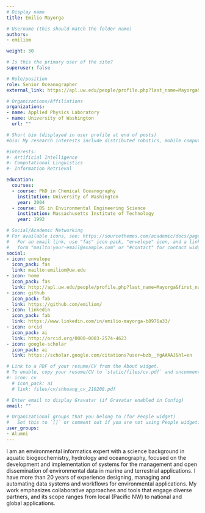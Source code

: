 ```yaml
---
# Display name
title: Emilio Mayorga

# Username (this should match the folder name)
authors:
- emiliom

weight: 30

# Is this the primary user of the site?
superuser: false

# Role/position
role: Senior Oceanographer
external_link: https://apl.uw.edu/people/profile.php?last_name=Mayorga&first_name=Emilio

# Organizations/Affiliations
organizations:
- name: Applied Physics Laboratory
- name: University of Washington
  url: ""

# Short bio (displayed in user profile at end of posts)
#bio: My research interests include distributed robotics, mobile computing and programmable matter.

#interests:
#- Artificial Intelligence
#- Computational Linguistics
#- Information Retrieval

education:
  courses:
  - course: PhD in Chemical Oceanography
    institution: University of Washington
    year: 2004
  - course: BS in Environmental Engineering Science
    institution: Massachusetts Institute of Technology
    year: 1992

# Social/Academic Networking
# For available icons, see: https://sourcethemes.com/academic/docs/page-builder/#icons
#   For an email link, use "fas" icon pack, "envelope" icon, and a link in the
#   form "mailto:your-email@example.com" or "#contact" for contact widget.
social:
- icon: envelope
  icon_pack: fas
  link: mailto:emiliom@uw.edu
- icon: home
  icon_pack: fas
  link: http://apl.uw.edu/people/profile.php?last_name=Mayorga&first_name=Emilio
- icon: github
  icon_pack: fab
  link: https://github.com/emiliom/
- icon: linkedin
  icon_pack: fab
  link: https://www.linkedin.com/in/emilio-mayorga-b8976a33/
- icon: orcid
  icon_pack: ai
  link: http://orcid.org/0000-0003-2574-4623
- icon: google-scholar
  icon_pack: ai
  link: https://scholar.google.com/citations?user=bzb__YgAAAAJ&hl=en

# Link to a PDF of your resume/CV from the About widget.
# To enable, copy your resume/CV to `static/files/cv.pdf` and uncomment the lines below.
#- icon: cv
  # icon_pack: ai
  # link: files/cv/shhuang_cv_210208.pdf

# Enter email to display Gravatar (if Gravatar enabled in Config)
email: ""

# Organizational groups that you belong to (for People widget)
#   Set this to `[]` or comment out if you are not using People widget.
user_groups:
- Alumni
---
```


I am an environmental informatics expert with a science background in aquatic biogeochemistry, hydrology and oceanography, focused on the development and implementation of systems for the management and open dissemination of environmental data in marine and terrestrial applications. I have more than 20 years of experience designing, managing and automating data systems and workflows for environmental applications. My work emphasizes collaborative approaches and tools that engage diverse partners, and its scope ranges from local (Pacific NW) to national and global applications.

